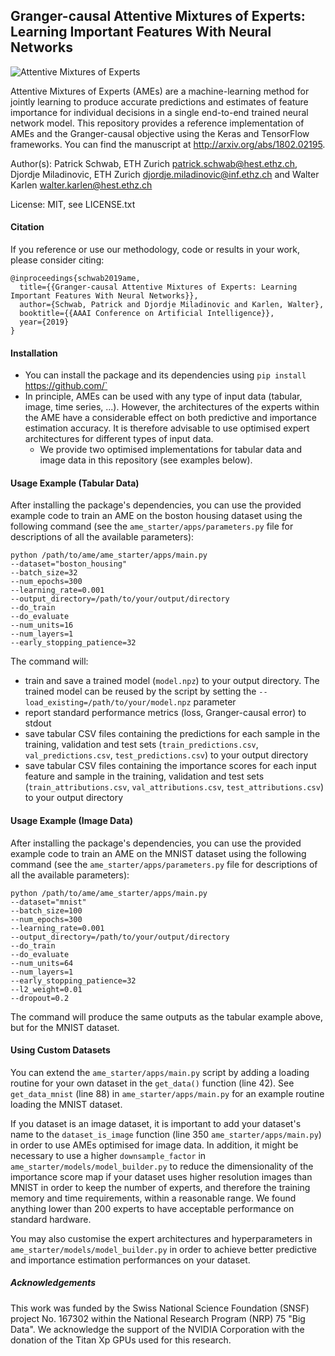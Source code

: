 ## Granger-causal Attentive Mixtures of Experts: Learning Important Features With Neural Networks

![Attentive Mixtures of Experts](http://schwabpatrick.com/img/ame.png)

Attentive Mixtures of Experts (AMEs) are a machine-learning method for jointly learning to produce accurate predictions and estimates of feature importance for individual decisions in a single end-to-end trained neural network model. This repository provides a reference implementation of AMEs and the Granger-causal objective using the Keras and TensorFlow frameworks. You can find the manuscript at http://arxiv.org/abs/1802.02195.

Author(s): Patrick Schwab, ETH Zurich <patrick.schwab@hest.ethz.ch>, Djordje Miladinovic, ETH Zurich <djordje.miladinovic@inf.ethz.ch> and Walter Karlen <walter.karlen@hest.ethz.ch>

License: MIT, see LICENSE.txt

#### Citation

If you reference or use our methodology, code or results in your work, please consider citing:

    @inproceedings{schwab2019ame,
      title={{Granger-causal Attentive Mixtures of Experts: Learning Important Features With Neural Networks}},
      author={Schwab, Patrick and Djordje Miladinovic and Karlen, Walter},
      booktitle={{AAAI Conference on Artificial Intelligence}},
      year={2019}
    }

#### Installation

- You can install the package and its dependencies using `pip install `https://github.com/`
- In principle, AMEs can be used with any type of input data (tabular, image, time series, ...). However, the architectures of the experts within the AME have a considerable effect on both predictive and importance estimation accuracy. It is therefore advisable to use optimised expert architectures for different types of input data.
    - We provide two optimised implementations for tabular data and image data in this repository (see examples below).

#### Usage Example (Tabular Data)

After installing the package's dependencies, you can use the provided example code to train an AME on the boston housing dataset using the following command (see the `ame_starter/apps/parameters.py` file for descriptions of all the available parameters):

    python /path/to/ame/ame_starter/apps/main.py
    --dataset="boston_housing"
    --batch_size=32
    --num_epochs=300
    --learning_rate=0.001
    --output_directory=/path/to/your/output/directory
    --do_train
    --do_evaluate
    --num_units=16
    --num_layers=1
    --early_stopping_patience=32

The command will:
- train and save a trained model (`model.npz`) to your output directory. The trained model can be reused by the script by setting the `--load_existing=/path/to/your/model.npz` parameter
- report standard performance metrics (loss, Granger-causal error) to stdout
- save tabular CSV files containing the predictions for each sample in the training, validation and test sets (`train_predictions.csv`, `val_predictions.csv`, `test_predictions.csv`) to your output directory
- save tabular CSV files containing the importance scores for each input feature and sample in the training, validation and test sets (`train_attributions.csv`, `val_attributions.csv`, `test_attributions.csv`) to your output directory

#### Usage Example (Image Data)

After installing the package's dependencies, you can use the provided example code to train an AME on the MNIST dataset using the following command (see the `ame_starter/apps/parameters.py` file for descriptions of all the available parameters):

    python /path/to/ame/ame_starter/apps/main.py
    --dataset="mnist"
    --batch_size=100
    --num_epochs=300
    --learning_rate=0.001
    --output_directory=/path/to/your/output/directory
    --do_train
    --do_evaluate
    --num_units=64
    --num_layers=1
    --early_stopping_patience=32
    --l2_weight=0.01
    --dropout=0.2

The command will produce the same outputs as the tabular example above, but for the MNIST dataset.

#### Using Custom Datasets

You can extend the `ame_starter/apps/main.py` script by adding a loading routine for your own dataset in the `get_data()` function (line 42). See `get_data_mnist` (line 88) in `ame_starter/apps/main.py` for an example routine loading the MNIST dataset.

If you dataset is an image dataset, it is important to add your dataset's name to the `dataset_is_image` function (line 350 `ame_starter/apps/main.py`) in order to use AMEs optimised for image data.
In addition, it might be necessary to use a higher `downsample_factor` in `ame_starter/models/model_builder.py` to reduce the dimensionality of the importance score map if your dataset uses higher resolution images than MNIST in order to keep the number of experts, and therefore the training memory and time requirements, within a reasonable range. We found anything lower than 200 experts to have acceptable performance on standard hardware.

You may also customise the expert architectures and hyperparameters in `ame_starter/models/model_builder.py` in order to achieve better predictive and importance estimation performances on your dataset.

##### Acknowledgements

This work was funded by the Swiss National Science Foundation (SNSF) project No. 167302 within the National Research Program (NRP) 75 "Big Data". We acknowledge the support of the NVIDIA Corporation with the donation of the Titan Xp GPUs used for this research.